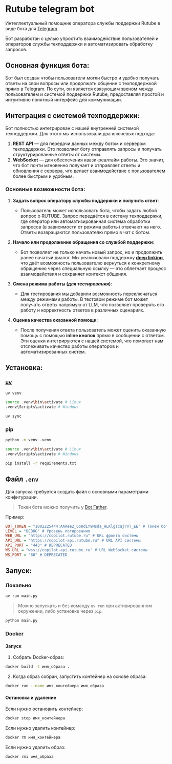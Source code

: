 # Rutube telegram bot

Интеллектуальный помощник оператора службы поддержки Rutube в виде бота для [Telegram](https://telegram.org/).

Бот разработан с целью упростить взаимодействие пользователей и операторов службы техподдержки и автоматизировать обработку запросов.

## Основная функция бота:

Бот был создан чтобы пользователи могли быстро и удобно получать ответы на свои вопросы или продолжать общение с техподдержкой прямо в Telegram. По сути, он является связующим звеном между пользователем и системой поддержки Rutube, предоставляя простой и интуитивно понятный интерфейс для коммуникации.

## Интеграция с системой техподдержки:

Бот полностью интегрирован с нашей внутренней системой техподдержки. Для этого мы использовали два ключевых подхода:

1. **REST API** — для передачи данных между ботом и сервером техподдержки. Это позволяет боту отправлять запросы и получать структурированные ответы от системы.
2. **WebSocket** — для обеспечения квази-реалтайм работы. Это значит, что бот почти мгновенно получает и отправляет ответы и обновления с сервера, что делает взаимодействие с пользователем более быстрым и удобным.

### Основные возможности бота:
1. **Задать вопрос оператору службы поддержки и получить ответ**:
   - Пользователь может использовать бота, чтобы задать любой вопрос о RUTUBE. Запрос передаётся в систему техподдержки, где оператор или автоматизированная система обработки запросов (в зависимости от режима работы) отвечают на него. Ответы возвращаются пользователю прямо в чат с ботом.

2. **Начало или продолжение обращения со службой поддержки**:
   - Бот позволяет не только начать новый запрос, но и продолжить ранее начатый диалог. Мы реализовали поддержку [**deep linking**](https://core.telegram.org/bots/features#deep-linking), что даёт возможность пользователю вернуться к конкретному обращению через специальную ссылку — это облегчает процесс взаимодействия и сохраняет контекст общения.

3. **Смена режима работы (_для тестирования_)**:
   - Для тестирования мы добавили возможность переключаться между режимами работы. В тестовом режиме бот может получать ответы напрямую от LLM, что позволяет проверять его работу и корректность ответов в различных сценариях.

4. **Оценка качества оказанной помощи**:
   - После получения ответа пользователь может оценить оказанную помощь с помощью **inline кнопок** прямо в сообщении с ответом. Эти оценки интегрируются с нашей системой, что помогает нам отслеживать качество работы операторов и автоматизированных систем.

## Установка:

### [uv](https://docs.astral.sh/uv/)

```sh
uv venv

source .venv\bin\activate # Linux
.venv\Scripts\activate # Windows

uv sync
```

### pip

```sh
python -m venv .venv

source .venv\bin\activate # Linux
.venv\Scripts\activate # Windows

pip install -r requirements.txt
```

## Файл `.env`

Для запуска требуется создать файл с основными параметрами конфигурации.

> Токен бота можно получить у [Bot Father](https://t.me/BotFather).

Пример:

```ini
BOT_TOKEN = "1002225444:AAAee2_6oHd1Y9Msda_HLKlgscajrVT_EE" # Токен бота
LEVEL = "DEBUG" # Уровень логирования
WEB_URL = "https://copilot.rutube.ru" # URL фронта системы
API_URL = "https://copilot-api.rutube.ru" # URL API системы
API_PORT = "443" # DEPRECATED
WS_URL = "wss://copilot-api.rutube.ru" # URL WebSocket системы
WS_PORT = "80" # DEPRECATED
```


## Запуск:

### Локально

```sh
uv run main.py
```

> Можно запускать и без команду `uv run` при активированном окружении, либо установке через `pip`.

```sh
python main.py
```

### Docker

#### Запуск

1. Собрать Docker-образ:

```sh
docker build -t имя_образа .
```

2. Когда образ собран, запустить контейнер на основе образа:

```sh
docker run --name имя_контейнера имя_образа
```

#### Остановка и удаление

Если нужно остановить контейнер:

```sh
docker stop имя_контейнера
```

Если нужно удалить контейнер:

```sh
docker rm имя_контейнера
```

Если нужно удалить образ:

```sh
docker rmi имя_образа
```
